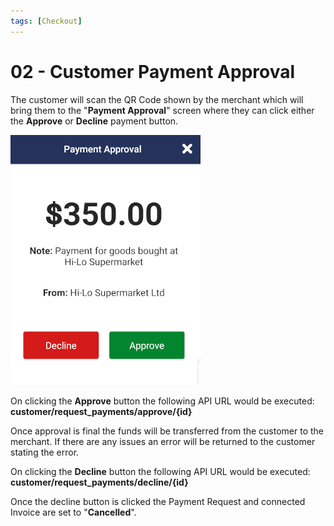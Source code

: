 ```yaml
---
tags: [Checkout]
---
```


# 02 - Customer Payment Approval

The customer will scan the QR Code shown by the merchant which will bring them to the "**Payment Approval**" screen where they can click either the **Approve** or **Decline** payment button.

![Client Payment Approval](../../assets/images/payment-approval.jpg)

On clicking the **Approve** button the following API URL would be executed: **customer/request_payments/approve/{id}**

Once approval is final the funds will be transferred from the customer to the merchant. If there are any issues an error will be returned to the customer stating the error.

On clicking the **Decline** button the following API URL would be executed: **customer/request_payments/decline/{id}**

Once the decline button is clicked the Payment Request and connected Invoice are set to "**Cancelled**".